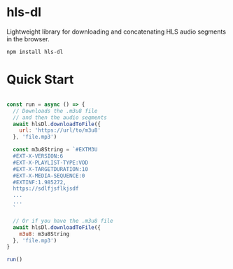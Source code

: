 # hls-dl

Lightweight library for downloading and concatenating HLS audio segments in the browser.

```
npm install hls-dl
```

# Quick Start

```javascript

const run = async () => {
  // Downloads the .m3u8 file
  // and then the audio segments
  await hlsDl.downloadToFile({
    url: 'https://url/to/m3u8'
  }, 'file.mp3')

  const m3u8String = `#EXTM3U
  #EXT-X-VERSION:6
  #EXT-X-PLAYLIST-TYPE:VOD
  #EXT-X-TARGETDURATION:10
  #EXT-X-MEDIA-SEQUENCE:0
  #EXTINF:1.985272,
  https://sdlfjsflkjsdf
  ...
  ...
  `

  // Or if you have the .m3u8 file
  await hlsDl.downloadToFile({
    m3u8: m3u8String
  }, 'file.mp3')
}

run()
```